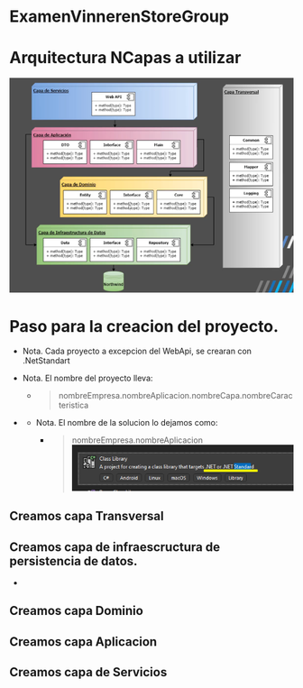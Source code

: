 # ExamenVinnerenStoreGroup

# Arquitectura NCapas a utilizar

![arquitecturaNCapas](./imgReadme/arquitecturaNCapas.png)

# Paso para la creacion del proyecto.
* Nota. Cada proyecto a excepcion del WebApi, se crearan con
.NetStandart

* Nota. El nombre del proyecto lleva:
    * > nombreEmpresa.nombreAplicacion.nombreCapa.nombreCaracteristica
* * Nota. El nombre de la solucion lo dejamos como:
    * > nombreEmpresa.nombreAplicacion
![netStandart](./imgReadme/netStandart.png)

## Creamos capa Transversal


## Creamos capa de infraescructura de persistencia de datos.

* 



## Creamos capa Dominio

## Creamos capa Aplicacion

## Creamos capa de Servicios







































